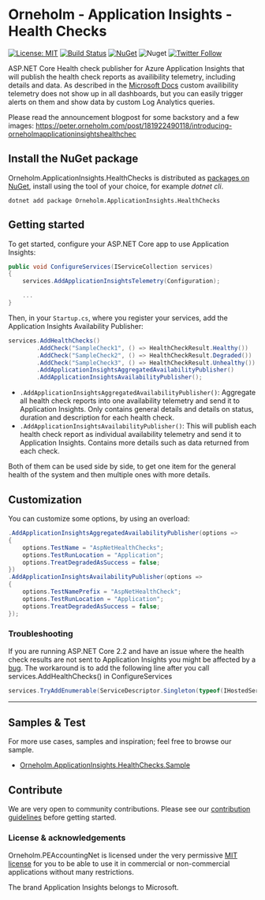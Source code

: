 # Orneholm - Application Insights - Health Checks

[![License: MIT](https://img.shields.io/badge/License-MIT-orange.svg)](https://opensource.org/licenses/MIT)
[![Build Status](https://dev.azure.com/orneholm/Orneholm.ApplicationInsights/_apis/build/status/Orneholm.ApplicationInsights?branchName=master)](https://dev.azure.com/orneholm/Orneholm.ApplicationInsights/_build/latest?definitionId=5&branchName=master)
[![NuGet](https://img.shields.io/nuget/v/Orneholm.ApplicationInsights.HealthChecks.svg)](https://www.nuget.org/packages/Orneholm.ApplicationInsights.HealthChecks/)
![Nuget](https://img.shields.io/nuget/dt/Orneholm.ApplicationInsights.HealthChecks)
[![Twitter Follow](https://img.shields.io/badge/Twitter-@PeterOrneholm-blue.svg?logo=twitter)](https://twitter.com/PeterOrneholm)

ASP.NET Core Health check publisher for Azure Application Insights that will publish the health check reports as availibility telemetry, including details and data.
As described in the [Microsoft Docs](https://docs.microsoft.com/en-us/azure/azure-monitor/app/monitor-web-app-availability#alert-on-custom-analytics-queries) custom availibility telemetry does not show up in all dashboards, but you can easily trigger alerts on them and show data by custom Log Analytics queries.

Please read the announcement blogpost for some backstory and a few images:
https://peter.orneholm.com/post/181922490118/introducing-orneholmapplicationinsightshealthchec

## Install the NuGet package

Orneholm.ApplicationInsights.HealthChecks is distributed as [packages on NuGet](https://www.nuget.org/profiles/PeterOrneholm), install using the tool of your choice, for example _dotnet cli_.

```console
dotnet add package Orneholm.ApplicationInsights.HealthChecks
```

## Getting started

To get started, configure your ASP.NET Core app to use Application Insights:

```csharp
public void ConfigureServices(IServiceCollection services)
{
    services.AddApplicationInsightsTelemetry(Configuration);

    ...
}
```

Then, in your `Startup.cs`, where you register your services, add the Application Insights Availability Publisher:

```csharp
services.AddHealthChecks()
        .AddCheck("SampleCheck1", () => HealthCheckResult.Healthy())
        .AddCheck("SampleCheck2", () => HealthCheckResult.Degraded())
        .AddCheck("SampleCheck3", () => HealthCheckResult.Unhealthy())
        .AddApplicationInsightsAggregatedAvailabilityPublisher()
        .AddApplicationInsightsAvailabilityPublisher();
```

- `.AddApplicationInsightsAggregatedAvailabilityPublisher()`: Aggregate all health check reports into one availability telemetry and send it to Application Insights. Only contains general details and details on status, duration and description for each health check.
- `.AddApplicationInsightsAvailabilityPublisher()`: This will publish each health check report as individual availability telemetry and send it to Application Insights. Contains more details such as data returned from each check.

Both of them can be used side by side, to get one item for the general health of the system and then multiple ones with more details.

## Customization

You can customize some options, by using an overload:

```csharp
.AddApplicationInsightsAggregatedAvailabilityPublisher(options =>
{
    options.TestName = "AspNetHealthChecks";
    options.TestRunLocation = "Application";
    options.TreatDegradedAsSuccess = false;
})
.AddApplicationInsightsAvailabilityPublisher(options =>
{
    options.TestNamePrefix = "AspNetHealthCheck";
    options.TestRunLocation = "Application";
    options.TreatDegradedAsSuccess = false;
});
```
### Troubleshooting
If you are running ASP.NET Core 2.2 and have an issue where the health check results are not sent to Application Insights you might be affected by a [bug](https://github.com/aspnet/Extensions/issues/639).
The workaround is to add the following line after you call services.AddHealthChecks() in ConfigureServices

```csharp
services.TryAddEnumerable(ServiceDescriptor.Singleton(typeof(IHostedService), typeof(HealthCheckPublisherOptions).Assembly.GetType("Microsoft.Extensions.Diagnostics.HealthChecks.HealthCheckPublisherHostedService")));
```

---

## Samples & Test

For more use cases, samples and inspiration; feel free to browse our sample.

- [Orneholm.ApplicationInsights.HealthChecks.Sample](samples/Orneholm.ApplicationInsights.HealthChecks.Sample)

## Contribute

We are very open to community contributions.
Please see our [contribution guidelines](CONTRIBUTING.md) before getting started.

### License & acknowledgements

Orneholm.PEAccountingNet is licensed under the very permissive [MIT license](https://opensource.org/licenses/MIT) for you to be able to use it in commercial or non-commercial applications without many restrictions.

The brand Application Insights belongs to Microsoft.
